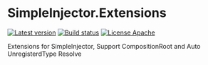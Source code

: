 # SimpleInjector.Extensions
[![Latest version](https://img.shields.io/nuget/v/FCP.SimpleInjector.AssemblyScan.svg)](https://www.nuget.org/packages/FCP.SimpleInjector.AssemblyScan/)   [![Build status](https://ci.appveyor.com/api/projects/status/gm2qfv76ifbv55j8?svg=true)](https://ci.appveyor.com/project/wanlitao/simpleinjector-extensions)   [![License Apache](https://img.shields.io/badge/license-Apache%202-blue.svg)](http://www.apache.org/licenses/LICENSE-2.0.html)

Extensions for SimpleInjector, Support CompositionRoot and Auto UnregisterdType Resolve